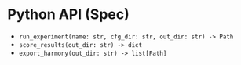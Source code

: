 # Python API (Spec)
- `run_experiment(name: str, cfg_dir: str, out_dir: str) -> Path`
- `score_results(out_dir: str) -> dict`
- `export_harmony(out_dir: str) -> list[Path]`
